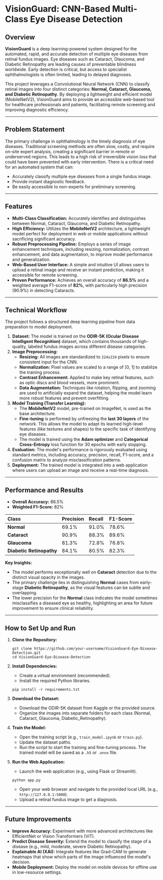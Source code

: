 # VisionGuard: CNN-Based Multi-Class Eye Disease Detection

## Overview

**VisionGuard** is a deep learning-powered system designed for the automated, rapid, and accurate detection of multiple eye diseases from retinal fundus images. Eye diseases such as Cataract, Glaucoma, and Diabetic Retinopathy are leading causes of preventable blindness worldwide. Early detection is critical, but access to specialist ophthalmologists is often limited, leading to delayed diagnoses.

This project leverages a Convolutional Neural Network (CNN) to classify retinal images into four distinct categories: **Normal, Cataract, Glaucoma, and Diabetic Retinopathy**. By deploying a lightweight and efficient model (MobileNetV2), VisionGuard aims to provide an accessible web-based tool for healthcare professionals and patients, facilitating remote screening and improving diagnostic efficiency.

---

## Problem Statement

The primary challenge in ophthalmology is the timely diagnosis of eye diseases. Traditional screening methods are often slow, costly, and require on-site expert analysis, creating a significant barrier in remote or underserved regions. This leads to a high risk of irreversible vision loss that could have been prevented with early intervention. There is a critical need for an automated system that can:
*   Accurately classify multiple eye diseases from a single fundus image.
*   Provide instant diagnostic feedback.
*   Be easily accessible to non-experts for preliminary screening.

---

## Features

*   **Multi-Class Classification:** Accurately identifies and distinguishes between Normal, Cataract, Glaucoma, and Diabetic Retinopathy.
*   **High Efficiency:** Utilizes the **MobileNetV2** architecture, a lightweight model perfect for deployment in web or mobile applications without sacrificing significant accuracy.
*   **Robust Preprocessing Pipeline:** Employs a series of image enhancement techniques, including resizing, normalization, contrast enhancement, and data augmentation, to improve model performance and generalization.
*   **Web-Based User Interface:** A simple and intuitive UI allows users to upload a retinal image and receive an instant prediction, making it accessible for remote screening.
*   **Proven Performance:** Achieves an overall accuracy of **86.5%** and a weighted average F1-score of **82%**, with particularly high precision (90.9%) in detecting Cataracts.

---

## Technical Workflow

The project follows a structured deep learning pipeline from data preparation to model deployment.

1.  **Dataset:** The model is trained on the **ODIR-5K (Ocular Disease Intelligent Recognition)** dataset, which contains thousands of high-quality, labeled fundus images across different disease categories.
2.  **Image Preprocessing:**
    *   **Resizing:** All images are standardized to `224x224` pixels to ensure consistent input for the CNN.
    *   **Normalization:** Pixel values are scaled to a range of [0, 1] to stabilize the training process.
    *   **Contrast Enhancement:** Applied to make key retinal features, such as optic discs and blood vessels, more prominent.
    *   **Data Augmentation:** Techniques like rotation, flipping, and zooming are used to artificially expand the dataset, helping the model learn more robust features and prevent overfitting.
3.  **Model Training (Transfer Learning):**
    *   The **MobileNetV2** model, pre-trained on ImageNet, is used as the base architecture.
    *   **Fine-tuning** is performed by unfreezing the **last 30 layers** of the network. This allows the model to adapt its learned high-level features (like textures and shapes) to the specific task of identifying eye diseases.
    *   The model is trained using the **Adam optimizer** and **Categorical Cross-Entropy** loss function for 30 epochs with early stopping.
4.  **Evaluation:** The model's performance is rigorously evaluated using standard metrics, including accuracy, precision, recall, F1-score, and a confusion matrix to analyze misclassification patterns.
5.  **Deployment:** The trained model is integrated into a web application where users can upload an image and receive a real-time diagnosis.

---

## Performance and Results

*   **Overall Accuracy:** 86.5%
*   **Weighted F1-Score:** 82%

| Class | Precision | Recall | F1-Score |
| :--- | :--- | :--- | :--- |
| **Normal** | 69.1% | 91.0% | 78.6% |
| **Cataract** | 90.9% | 88.3% | 89.6% |
| **Glaucoma** | 81.3% | 72.8% | 76.8% |
| **Diabetic Retinopathy**| 84.1% | 80.5% | 82.3% |

**Key Insights:**
*   The model performs exceptionally well on **Cataract** detection due to the distinct visual opacity in the images.
*   The primary challenge lies in distinguishing **Normal** cases from early-stage **Diabetic Retinopathy**, as the visual features can be subtle and overlapping.
*   The lower precision for the **Normal** class indicates the model sometimes misclassifies a diseased eye as healthy, highlighting an area for future improvement to ensure clinical reliability.

---

## How to Set Up and Run

1.  **Clone the Repository:**
    ```
    git clone https://github.com/your-username/VisionGuard-Eye-Disease-Detection.git
    cd VisionGuard-Eye-Disease-Detection
    ```
2.  **Install Dependencies:**
    *   Create a virtual environment (recommended).
    *   Install the required Python libraries.
    ```
    pip install -r requirements.txt
    ```
3.  **Download the Dataset:**
    *   Download the ODIR-5K dataset from Kaggle or the provided source.
    *   Organize the images into separate folders for each class (Normal, Cataract, Glaucoma, Diabetic_Retinopathy).

4.  **Train the Model:**
    *   Open the training script (e.g., `train_model.ipynb` or `train.py`).
    *   Update the dataset paths.
    *   Run the script to start the training and fine-tuning process. The trained model will be saved as a `.h5` or `.onnx` file.

5.  **Run the Web Application:**
    *   Launch the web application (e.g., using Flask or Streamlit).
    ```
    python app.py
    ```
    *   Open your web browser and navigate to the provided local URL (e.g., `http://127.0.0.1:5000`).
    *   Upload a retinal fundus image to get a diagnosis.

---

## Future Improvements

*   **Improve Accuracy:** Experiment with more advanced architectures like EfficientNet or Vision Transformers (ViT).
*   **Predict Disease Severity:** Extend the model to classify the stage of a disease (e.g., mild, moderate, severe Diabetic Retinopathy).
*   **Explainable AI (XAI):** Integrate features like Grad-CAM to generate heatmaps that show which parts of the image influenced the model's decision.
*   **Mobile Deployment:** Deploy the model on mobile devices for offline use in low-resource settings.
